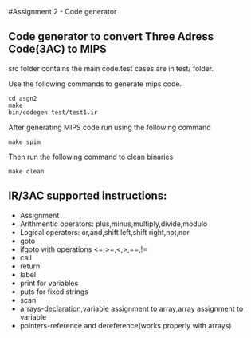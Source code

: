 #Assignment 2 - Code generator

Code generator to convert Three Adress Code(3AC) to MIPS
---------

src folder contains the main code.test cases are in test/ folder. 

Use the following commands to generate mips code.
```
cd asgn2
make
bin/codegen test/test1.ir
```

After generating MIPS code run using the following command
```
make spim
```

Then run the following command to clean binaries
```
make clean
```

## IR/3AC supported instructions:
* Assignment
* Arithmentic operators:   plus,minus,multiply,divide,modulo
* Logical operators:   or,and,shift left,shift right,not,nor
* goto
* ifgoto with operations <=,>=,<,>,==,!=
* call
* return
* label
* print for variables
* puts for fixed strings
* scan
* arrays-declaration,variable assignment to array,array assignment to variable
* pointers-reference and dereference(works properly with arrays)